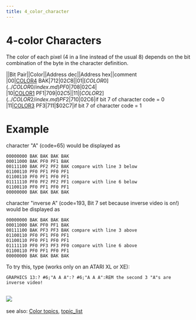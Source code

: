 ```yaml
---
title: 4_color_character
---
```

# 4-color Characters  
The color of each pixel (4 in a line instead of the usual 8) depends on the bit combination of the byte in the character definition.  
  
||Bit Pair||Color||Address dec||Address hex||comment  
|00|[COLOR4](../COLOR4/index.md) BAK|712|$02C8|  
|01|[COLOR0](../COLOR0/index.md) PF0|708|$02C4|  
|10|[COLOR1](../COLOR1/index.md) PF1|709|$02C5|  
|11|[COLOR2](../COLOR2/index.md) PF2|710|$02C6|if bit 7 of character code = 0  
|11|[COLOR3](../COLOR3/index.md) PF3|711|$02C7|if bit 7 of character code = 1  
  
# Example  
character "A" (code=65) would be displayed as  
```
00000000 BAK BAK BAK BAK
00011000 BAK PF0 PF1 BAK
00111100 BAK PF2 PF2 BAK compare with line 3 below
01100110 PF0 PF1 PF0 PF1
01100110 PF0 PF1 PF0 PF1
01111110 PF0 PF2 PF2 PF1 compare with line 6 below
01100110 PF0 PF1 PF0 PF1
00000000 BAK BAK BAK BAK
```
  
character "inverse A" (code=193, Bit 7 set because inverse video is on!) would be displayed as  
```
00000000 BAK BAK BAK BAK
00011000 BAK PF0 PF1 BAK
00111100 BAK PF3 PF3 BAK compare with line 3 above
01100110 PF0 PF1 PF0 PF1
01100110 PF0 PF1 PF0 PF1 
01111110 PF0 PF3 PF3 PF0 compare with line 6 above
01100110 PF0 PF1 PF0 PF1
00000000 BAK BAK BAK BAK
```
  
To try this, type (works only on an ATARI XL or XE):  
```
GRAPHICS 13:? #6;"A A A":? #6;"A A A":REM the second 3 "A"s are inverse video!
```
![](attachments/GR13DEMO.png)  
---
see also: [Color topics](../Color_topics/index.md), [topic_list](../topic_list/index.md)  
